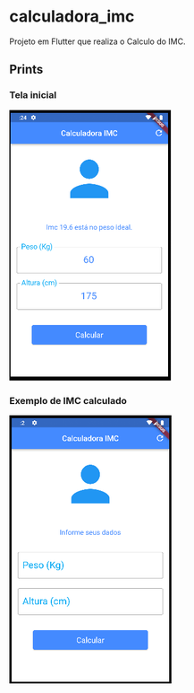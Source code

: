 # calculadora_imc

Projeto em Flutter que realiza o Calculo do IMC.

## Prints


### Tela inicial

![Tela inicial](images/imc_calculado.png)



### Exemplo de IMC calculado

![Exemplo de IMC calculado](images/tela_inicial.png)